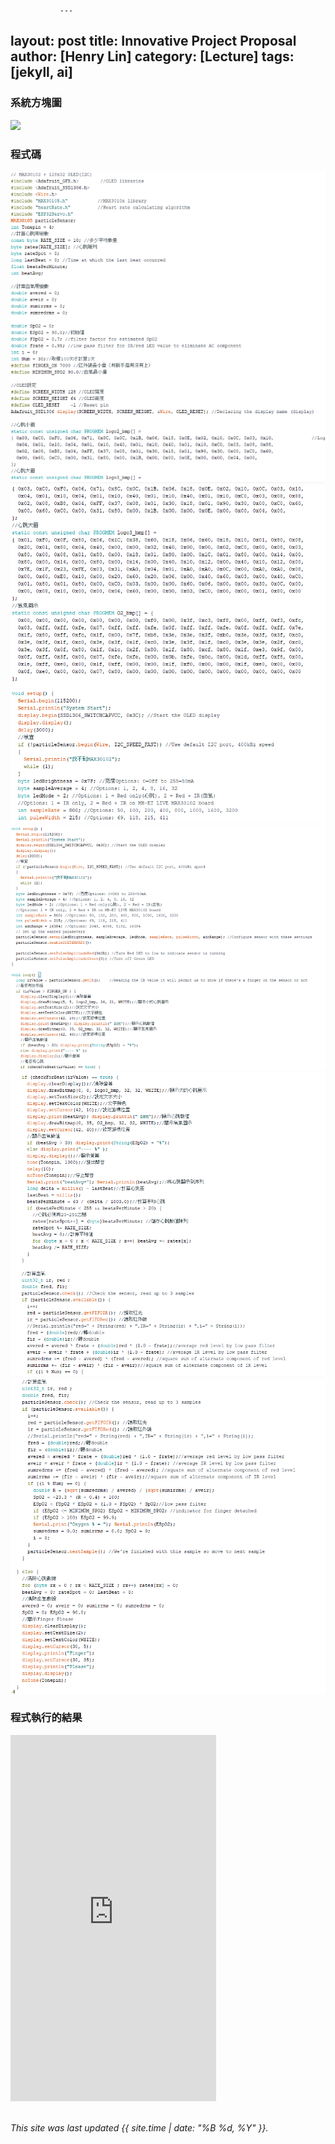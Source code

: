                ---
layout: post
title: Innovative Project Proposal
author: [Henry Lin]
category: [Lecture]
tags: [jekyll, ai]
---

### 系統方塊圖
![]([https://raw.githubusercontent.com/Henry911222/MCU-project/main/images/4.drawio.png](https://raw.githubusercontent.com/Henry911222/MCU-project/f149cb8882f4e1d77939fb66a04e987038f6bc72/images/4.drawio.png))
### 程式碼
![](https://raw.githubusercontent.com/Henry911222/MCU-project/main/images/3.drawio.png)
![](https://raw.githubusercontent.com/Henry911222/MCU-project/main/images/4.drawio.png)
![](https://raw.githubusercontent.com/Henry911222/MCU-project/main/images/4.drawio%20(1).png)
![](https://raw.githubusercontent.com/Henry911222/MCU-project/main/images/4.drawio%20(2).png)
![](https://raw.githubusercontent.com/Henry911222/MCU-project/main/images/4.drawio%20(3).png)
### 程式執行的結果
<iframe width="329" height="586" src="https://www.youtube.com/embed/d5btJoQtfNM" title="2023年5月21日" frameborder="0" allow="accelerometer; autoplay; clipboard-write; encrypted-media; gyroscope; picture-in-picture; web-share" allowfullscreen></iframe>
<br>
<br>

*This site was last updated {{ site.time | date: "%B %d, %Y" }}.*


